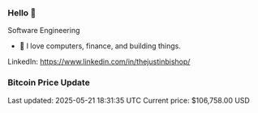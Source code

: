 ### Hello 🤙  

Software Engineering

- 🔭 I love computers, finance, and building things.
  
LinkedIn: https://www.linkedin.com/in/thejustinbishop/  















































































































































































































































































































































### Bitcoin Price Update
Last updated: 2025-05-21 18:31:35 UTC
Current price: $106,758.00 USD
